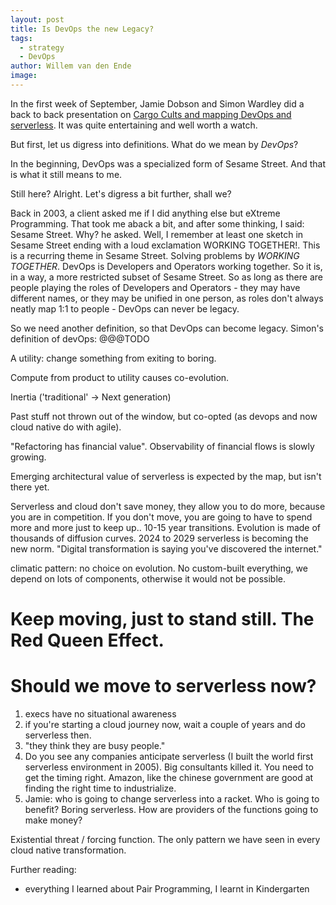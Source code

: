 ```yaml
---
layout: post
title: Is DevOps the new Legacy?
tags:
  - strategy
  - DevOps
author: Willem van den Ende
image:
---
```


In the first week of September, Jamie Dobson and Simon Wardley did a back to back presentation on [Cargo Cults and mapping DevOps and serverless](https://www.youtube.com/watch?v=hlPEeDWHy34&feature=youtu.be). It was quite entertaining and well worth a watch.

But first, let us digress into definitions. What do we mean by _DevOps_?

In the beginning, DevOps was a specialized form of Sesame Street. And that is what it still means to me.

Still here? Alright. Let's digress a bit further, shall we? 

Back in 2003, a client asked me if I did anything else but eXtreme Programming. That took me aback a bit, and after some thinking, I said: Sesame Street. Why? he asked. Well, I remember at least one sketch in Sesame Street ending with a loud exclamation WORKING TOGETHER!. This is a recurring theme in Sesame Street. Solving problems by *WORKING TOGETHER*. DevOps is Developers and Operators working together. So it is, in a way, a more restricted subset of Sesame Street. So as long as there are people playing the roles of Developers and Operators - they may have different names, or they may be unified in one person, as roles don't always neatly map 1:1 to people - DevOps can never be legacy.

So we need another definition, so that DevOps can become legacy. Simon's definition of devOps: @@@TODO


A utility: change something from exiting to boring.

Compute from product to utility causes co-evolution.

Inertia ('traditional' -> Next generation)

Past stuff not thrown out of the window, but co-opted (as devops and now cloud native do with agile).

"Refactoring has financial value". Observability of financial flows is slowly growing.

Emerging architectural value of serverless is expected by the map, but isn't there yet.

Serverless and cloud don't save money, they allow you to do more, because you
are in competition. If you don't move, you are going to have to spend more and
more just to keep up.. 10-15 year transitions. Evolution is made of thousands of
diffusion curves. 2024 to 2029 serverless is becoming the new norm. "Digital
transformation is saying you've discovered the internet."

climatic pattern: no choice on evolution. No custom-built everything, we depend
on lots of components, otherwise it would not be possible.

# Keep moving, just to stand still. The Red Queen Effect.

# Should we move to serverless now?
1. execs have no situational awareness
2. if you're starting a cloud journey now, wait a couple of years and do
   serverless then.
3. "they think they are busy people."
4. Do you see any companies anticipate serverless (I built the world first
serverless environment in 2005). Big consultants killed it. You need to get the
timing right. Amazon, like the chinese government are good at finding the right
time to industrialize.
5. Jamie: who is going to change serverless into a racket. Who is going to
   benefit? Boring serverless. How are providers of the functions going to make
   money?

Existential threat / forcing function. The only pattern we have seen in every
cloud native transformation.

Further reading:

- everything I learned about Pair Programming, I learnt in Kindergarten
